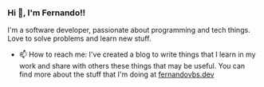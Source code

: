 ### Hi 👋, I'm Fernando!!
I'm a software developer, passionate about programming and tech things. Love to solve problems and learn new stuff.
- 📫 How to reach me: 
I've created a blog to write things that I learn in my work and share with others these things that may be useful. You can find more about the stuff that I'm doing  at [fernandovbs.dev](fernandovbs.dev)

<!--
**fernandovbs/fernandovbs** is a ✨ _special_ ✨ repository because its `README.md` (this file) appears on your GitHub profile.

Here are some ideas to get you started:

- 🔭 I’m currently working on ...
- 🌱 I’m currently learning ...
- 👯 I’m looking to collaborate on ...
- 🤔 I’m looking for help with ...
- 💬 Ask me about ...
- 📫 How to reach me: ...
- 😄 Pronouns: ...
- ⚡ Fun fact: ...
-->
